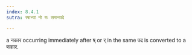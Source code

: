 ```yaml
---
index: 8.4.1
sutra: रषाभ्यां नो णः समानपदे

---
```

a नकार occurring immediately after ष् or र्  in the same पद is converted to a णकार.